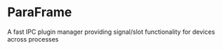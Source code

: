 # ParaFrame
A fast IPC plugin manager providing signal/slot functionality for devices across processes
